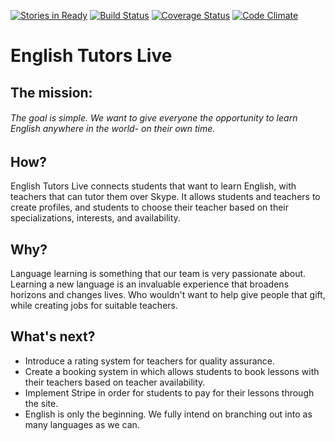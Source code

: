 [![Stories in Ready](https://badge.waffle.io/ric9176/etl.png?label=ready&title=Ready)](https://waffle.io/ric9176/etl)
[![Build Status](https://travis-ci.org/ric9176/etl.svg?branch=master)](https://travis-ci.org/ric9176/etl)
[![Coverage Status](https://coveralls.io/repos/github/ric9176/etl/badge.svg?branch=master)](https://coveralls.io/github/ric9176/etl?branch=master)
[![Code Climate](https://codeclimate.com/github/ric9176/etl/badges/gpa.svg)](https://codeclimate.com/github/ric9176/etl)
# English Tutors Live
## The mission:
###### The goal is simple. We want to give everyone the opportunity to learn English anywhere in the world- on their own time.
## How?
 English Tutors Live connects students that want to learn English, with teachers that can tutor them over Skype. It allows students and teachers to create profiles, and students to choose their teacher based on their specializations, interests, and availability.

## Why?
  Language learning is something that our team is very passionate about. Learning a new language is an invaluable experience that broadens horizons and changes lives. Who wouldn't want to help give people that gift, while creating jobs for suitable teachers.


## What's next?
- Introduce a rating system for teachers for quality assurance.
- Create a booking system in which allows students to book lessons with their teachers based on teacher availability.
- Implement Stripe in order for students to pay for their lessons through the site.
- English is only the beginning. We fully intend on branching out into as many languages as we can.
